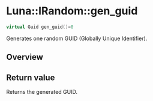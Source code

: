 # Luna::IRandom::gen_guid

```c++
virtual Guid gen_guid()=0
```

Generates one random GUID (Globally Unique Identifier). 

## Overview


## Return value
Returns the generated GUID. 

